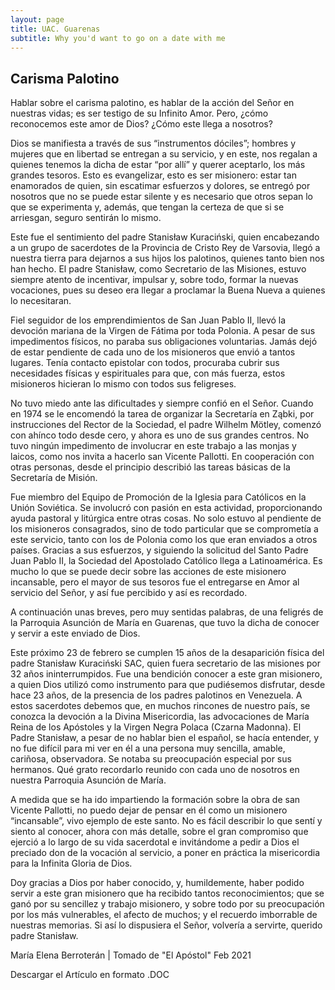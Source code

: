```yaml
---
layout: page
title: UAC. Guarenas
subtitle: Why you'd want to go on a date with me
---
```

## Carisma Palotino

Hablar sobre el carisma palotino, es hablar de la acción del Señor en nuestras vidas; es ser testigo de su Infinito Amor. Pero, ¿cómo reconocemos este amor de Dios? ¿Cómo este llega a nosotros?

Dios se manifiesta a través de sus “instrumentos dóciles”; hombres y mujeres que en libertad se entregan a su servicio, y en este, nos regalan a quienes tenemos la dicha de estar “por allí” y querer aceptarlo, los más grandes tesoros. Esto es evangelizar, esto es ser misionero: estar tan enamorados de quien, sin escatimar esfuerzos y dolores, se entregó por nosotros que no se puede estar silente y es necesario que otros sepan lo que se experimenta y, además, que tengan la certeza de que si se arriesgan, seguro sentirán lo mismo.

Este fue el sentimiento del padre Stanisław Kuraciński, quien encabezando a un grupo de sacerdotes de la Provincia de Cristo Rey de Varsovia, llegó a nuestra tierra para dejarnos a sus hijos los palotinos, quienes tanto bien nos han hecho. El padre Stanisław, como Secretario de las Misiones, estuvo siempre atento de incentivar, impulsar y, sobre todo, formar la nuevas vocaciones, pues su deseo era llegar a proclamar la Buena Nueva a quienes lo necesitaran.

Fiel seguidor de los emprendimientos de San Juan Pablo II, llevó la devoción mariana de la Virgen de Fátima por toda Polonia. A pesar de sus impedimentos físicos, no paraba sus obligaciones voluntarias. Jamás dejó de estar pendiente de cada uno de los misioneros que envió a tantos lugares. Tenía contacto epistolar con todos, procuraba cubrir sus necesidades físicas y espirituales para que, con más fuerza, estos misioneros hicieran lo mismo con todos sus feligreses.

No tuvo miedo ante las dificultades y siempre confió en el Señor. Cuando en 1974 se le encomendó la tarea de organizar la Secretaría en Ząbki, por instrucciones del Rector de la Sociedad, el padre Wilhelm Mötley, comenzó con ahínco todo desde cero, y ahora es uno de sus grandes centros. No tuvo ningún impedimento de involucrar en este trabajo a las monjas y laicos, como nos invita a hacerlo san Vicente Pallotti. En cooperación con otras personas, desde el principio describió las tareas básicas de la Secretaría de Misión.

Fue miembro del Equipo de Promoción de la Iglesia para Católicos en la Unión Soviética. Se involucró con pasión en esta actividad, proporcionando ayuda pastoral y litúrgica entre otras cosas. No solo estuvo al pendiente de los misioneros consagrados, sino de todo particular que se comprometía a este servicio, tanto con los de Polonia como los que eran enviados a otros países. Gracias a sus esfuerzos, y siguiendo la solicitud del Santo Padre Juan Pablo II, la Sociedad del Apostolado Católico llega a Latinoamérica. Es mucho lo que se puede decir sobre las acciones de este misionero incansable, pero el mayor de sus tesoros fue el entregarse en Amor al servicio del Señor, y así fue percibido y así es recordado.

A continuación unas breves, pero muy sentidas palabras, de una feligrés de la Parroquia Asunción de María en Guarenas, que tuvo la dicha de conocer y servir a este enviado de Dios.

Este próximo 23 de febrero se cumplen 15 años de la desaparición física del padre Stanisław Kuraciński SAC, quien fuera secretario de las misiones por 32 años ininterrumpidos. Fue una bendición conocer a este gran misionero, a quien Dios utilizó como instrumento para que pudiésemos disfrutar, desde hace 23 años, de la presencia de los padres palotinos en Venezuela. A estos sacerdotes debemos que, en muchos rincones de nuestro país, se conozca la devoción a la Divina Misericordia, las advocaciones de María Reina de los Apóstoles y la Virgen Negra Polaca (Czarna Madonna). El Padre Stanisław, a pesar de no hablar bien el español, se hacía entender, y no fue difícil para mi ver en él a una persona muy sencilla, amable, cariñosa, observadora. Se notaba su preocupación especial por sus hermanos. Qué grato recordarlo reunido con cada uno de nosotros en nuestra Parroquia Asunción de María.

A medida que se ha ido impartiendo la formación sobre la obra de san Vicente Pallotti, no puedo dejar de pensar en él como un misionero “incansable”, vivo ejemplo de este santo. No es fácil describir lo que sentí y siento al conocer, ahora con más detalle, sobre el gran compromiso que ejerció a lo largo de su vida sacerdotal e invitándome a pedir a Dios el preciado don de la vocación al servicio, a poner en práctica la misericordia para la Infinita Gloria de Dios.

Doy gracias a Dios por haber conocido, y, humildemente, haber podido servir a este gran misionero que ha recibido tantos reconocimientos; que se ganó por su sencillez y trabajo misionero, y sobre todo por su preocupación por los más vulnerables, el afecto de muchos; y el recuerdo imborrable de nuestras memorias. Si así lo dispusiera el Señor, volvería a servirte, querido padre Stanisław.

 

María Elena Berroterán | Tomado de "El Apóstol" Feb 2021
 

 

Descargar el Artículo en formato .DOC
 
